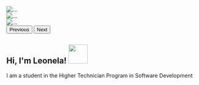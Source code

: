 <div id="carouselExampleAutoplaying" class="carousel slide" data-bs-ride="carousel">
  <div class="carousel-inner">
    <div class="carousel-item active">
      <img src="https://pixabay.com/es/illustrations/robot-personaje-dibujos-animados-8449206/" class="d-block w-100" alt="...">
    </div>
    <div class="carousel-item">
      <img src="https://pixabay.com/es/photos/codificaci%C3%B3n-computadora-hacker-1841550/" class="d-block w-100" alt="...">
    </div>
    <div class="carousel-item">
      <img src="https://pixabay.com/es/photos/computadora-port%C3%A1til-caf%C3%A9-brazo-1205256/" class="d-block w-100" alt="...">
    </div>
  </div>
  <button class="carousel-control-prev" type="button" data-bs-target="#carouselExampleAutoplaying" data-bs-slide="prev">
    <span class="carousel-control-prev-icon" aria-hidden="true"></span>
    <span class="visually-hidden">Previous</span>
  </button>
  <button class="carousel-control-next" type="button" data-bs-target="#carouselExampleAutoplaying" data-bs-slide="next">
    <span class="carousel-control-next-icon" aria-hidden="true"></span>
    <span class="visually-hidden">Next</span>
  </button>
</div>
<h2> Hi, I'm Leonela! <img src="https://media.giphy.com/media/v1.Y2lkPTc5MGI3NjExaHVpNGtodGRwczM5cW95Y2poaGh4aG41b3ZidXZxMGIwZGdnOTBrdiZlcD12MV9pbnRlcm5hbF9naWZfYnlfaWQmY3Q9cw/MXWKGBx2OlXzRXhZI1/giphy.gif" width="50"></h2>
<p>I am a student in the Higher Technician Program in Software Development</p>

<!--
**LeonelaFr/LeonelaFr** is a ✨ _special_ ✨ repository because its `README.md` (this file) appears on your GitHub profile.

Here are some ideas to get you started:

- 🔭 I’m currently working on ...
- 🌱 I’m currently learning ...
- 👯 I’m looking to collaborate on ...
- 🤔 I’m looking for help with ...
- 💬 Ask me about ...
- 📫 How to reach me: ...
- 😄 Pronouns: ...
- ⚡ Fun fact: ...
-->
